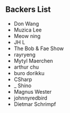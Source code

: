 ## Backers List

- Don Wang
- Muzica Lee
- Meow ning
- JH L
- The Bob & Fae Show
- rayryeng
- Mytyl Maerchen
- arthur chu
- buro dorikku
- CSharp
- _ Shino
- Magnus Wester
- johnnyredbird
- Dietmar Schrimpf
